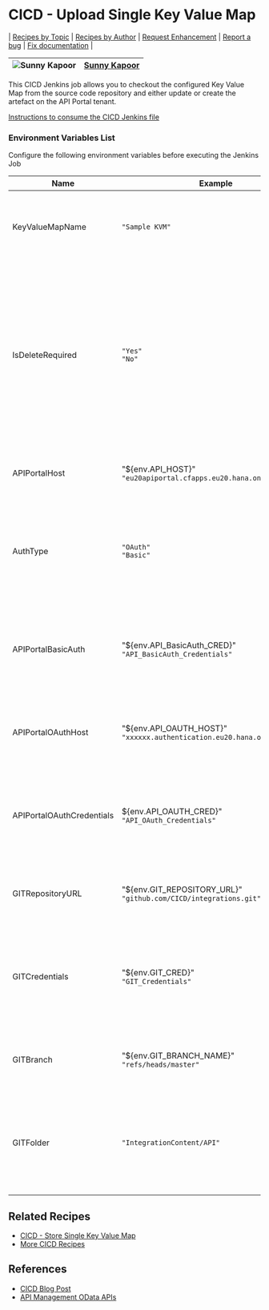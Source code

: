 # CICD - Upload Single Key Value Map

\| [Recipes by Topic](../../readme.md ) \| [Recipes by Author](../../author.md ) \| [Request Enhancement](https://github.com/SAP/apibusinesshub-integration-recipes/issues/new?assignees=&labels=Recipe%20Fix,enhancement&template=recipe-request.md&title=Improve%20escaped-do-some-code-thing-%20 ) \| [Report a bug](https://github.com/SAP-samples/cloud-integration-flow/issues/new?assignees=&labels=Recipe%20Fix,bug&template=bug_report.md&title=Issue%20with%20escaped-do-some-code-thing-%20 ) \| [Fix documentation](https://github.com/SAP/apibusinesshub-integration-recipes/issues/new?assignees=&labels=Recipe%20Fix,documentation&template=bug_report.md&title=Docu%20fix%20escaped-do-some-code-thing-%20 ) \|

![Sunny Kapoor](https://github.com/simplykapoor.png?size=50 ) | [Sunny Kapoor](https://github.com/simplykapoor ) |
----|----|

This CICD Jenkins job allows you to checkout the configured Key Value Map from the source code repository and either update or create the artefact on the API Portal tenant.

[Instructions to consume the CICD Jenkins file](../../instructions-to-consume-the-CICD-jenkins-file/readme.md)

### Environment Variables List
Configure the following environment variables before executing the Jenkins Job

Name|Example|Description
----|----|----
KeyValueMapName |```"Sample KVM"``` |The name of the Key Value Map that needs to be uploaded to the API Portal tenant |
IsDeleteRequired | ```"Yes"``` <br/> ```"No"``` |Assign "Yes", in case the artefact has to be deleted from the API Portal before uploading the artefact from Git. Else set it to "No". In case you set it to "No" and if configured Key Value Map exists on the API portal, then the job will fail|
APIPortalHost | "${env.API_HOST}" <br/>```"eu20apiportal.cfapps.eu20.hana.ondemand.com"``` |The hostname (without HTTPS) of your API Portal tenant |
AuthType |```"OAuth"``` <br/> ```"Basic"```  |The Authentication Type to be used to connect to the API Portal Tenant. Values can be "OAuth" or "Basic" |
APIPortalBasicAuth | "${env.API_BasicAuth_CRED}" <br/>```"API_BasicAuth_Credentials"``` |The alias of the Basic credentials for the API Portal tenant which is deployed on your build server (like Jenkins) |
APIPortalOAuthHost | "${env.API_OAUTH_HOST}" <br/> ```"xxxxxx.authentication.eu20.hana.ondemand.com"``` |The hostname (without HTTPS) of the OAuth token server of your API Portal tenant |
APIPortalOAuthCredentials | ${env.API_OAUTH_CRED}" <br/>```"API_OAuth_Credentials"``` |The alias of the OAuth credentials for the API Portal tenant which is deployed on your build server (like Jenkins) |
GITRepositoryURL | "${env.GIT_REPOSITORY_URL}" <br/>```"github.com/CICD/integrations.git"``` |The full URL of the source code repository without HTTPS |
GITCredentials | "${env.GIT_CRED}" <br/> ```"GIT_Credentials"``` |The alias of the source code repository credentials which is deployed on your build server (like Jenkins) |
GITBranch | "${env.GIT_BRANCH_NAME}" <br/> ```"refs/heads/master"``` |Specify the source code repository branch that you want to work with |
GITFolder | ```"IntegrationContent/API"``` |Specify the folder structure in your source code repository from where you like to read the Key Value Map |

## Related Recipes
* [CICD - Store Single Key Value Map](../CICD-StoreSingleKeyValueMap)
* [More CICD Recipes](../../readme.md#cicd)

## References
* [CICD Blog Post](https://blogs.sap.com/2021/06/02/ci-cd-for-sap-integration-suite-here-you-go/)
* [API Management OData APIs](https://api.sap.com/package/APIMgmt)
